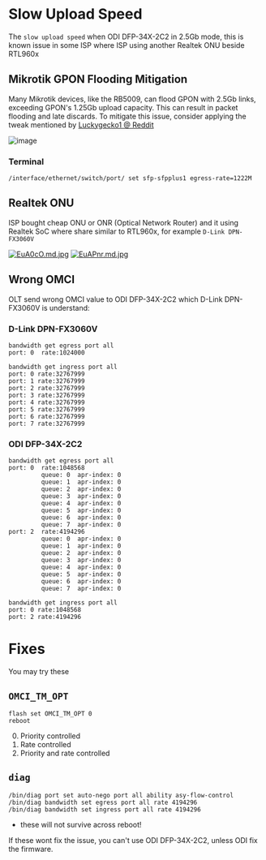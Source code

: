 # Slow Upload Speed
The `slow upload speed` when ODI DFP-34X-2C2 in 2.5Gb mode, this is known issue in some ISP where ISP using another Realtek ONU beside RTL960x

## Mikrotik GPON Flooding Mitigation
Many Mikrotik devices, like the RB5009, can flood GPON with 2.5Gb links, exceeding GPON's 1.25Gb upload capacity. This can result in packet flooding and late discards. To mitigate this issue, consider applying the tweak mentioned by [
Luckygecko1 @ Reddit](https://www.reddit.com/r/mikrotik/comments/14ky6s1/rb5009_poor_25g_ethernet_performance/jq0gjer/?utm_source=share&utm_medium=web3x&utm_name=web3xcss&utm_term=1&utm_content=share_button)

![image](https://github.com/Anime4000/RTL960x/assets/1908715/c5cedc9f-a80b-4fa4-a22a-44f79fd01554)

### Terminal
```
/interface/ethernet/switch/port/ set sfp-sfpplus1 egress-rate=1222M
```


## Realtek ONU
ISP bought cheap ONU or ONR (Optical Network Router) and it using Realtek SoC where share similar to RTL960x, for example `D-Link DPN-FX3060V`

[![EuA0cO.md.jpg](https://pictr.com/images/2023/06/24/EuA0cO.md.jpg)](https://pictr.com/image/EuA0cO)
[![EuAPnr.md.jpg](https://pictr.com/images/2023/06/24/EuAPnr.md.jpg)](https://pictr.com/image/EuAPnr)

## Wrong OMCI
OLT send wrong OMCI value to ODI DFP-34X-2C2 which D-Link DPN-FX3060V is understand:

### D-Link DPN-FX3060V
```
bandwidth get egress port all
port: 0  rate:1024000

bandwidth get ingress port all
port: 0 rate:32767999
port: 1 rate:32767999
port: 2 rate:32767999
port: 3 rate:32767999
port: 4 rate:32767999
port: 5 rate:32767999
port: 6 rate:32767999
port: 7 rate:32767999
```

### ODI DFP-34X-2C2
```
bandwidth get egress port all
port: 0  rate:1048568
         queue: 0  apr-index: 0
         queue: 1  apr-index: 0
         queue: 2  apr-index: 0
         queue: 3  apr-index: 0
         queue: 4  apr-index: 0
         queue: 5  apr-index: 0
         queue: 6  apr-index: 0
         queue: 7  apr-index: 0
port: 2  rate:4194296
         queue: 0  apr-index: 0
         queue: 1  apr-index: 0
         queue: 2  apr-index: 0
         queue: 3  apr-index: 0
         queue: 4  apr-index: 0
         queue: 5  apr-index: 0
         queue: 6  apr-index: 0
         queue: 7  apr-index: 0

bandwidth get ingress port all
port: 0 rate:1048568
port: 2 rate:4194296
```

# Fixes
You may try these

## `OMCI_TM_OPT`
```
flash set OMCI_TM_OPT 0
reboot
```
0. Priority controlled
1. Rate controlled
2. Priority and rate controlled

## `diag`
```
/bin/diag port set auto-nego port all ability asy-flow-control
/bin/diag bandwidth set egress port all rate 4194296
/bin/diag bandwidth set ingress port all rate 4194296
```
* these will not survive across reboot!

If these wont fix the issue, you can't use ODI DFP-34X-2C2, unless ODI fix the firmware.

